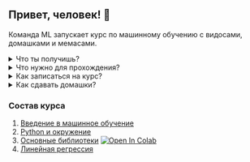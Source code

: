 ## Привет, человек! 🤖

Команда ML запускает курс по машинному обучению с видосами, домашками и мемаcами.

<details>
<summary>Что ты получишь?</summary>
<p>
  
* Курс поможет тебе пройти от основ до решения реальной задачи и заложит базу для изучения более сложных тем
* Из семинара "введение в машинное обучение" ты получшь обзор текущего состояния области машинного обучения, классификацию подходов и алгоритмов от классических до state-of-the-art
* В ходе курса получишь минимальные навыки программирования на Python и представление о необходимом математическом аппарате
* Опыт работы с базовыми библитеками, такими как numpy и matplotlib
* Решишь задачу предсказания цен домов на реальных данных 🔥
* Получишь проверенный предодавателями дистрибутив в своём github <img width="20" src="https://image.flaticon.com/icons/svg/25/25231.svg">

</p>
</details>

<details>
<summary>Что нужно для прохождения?</summary>
<p> 
  
* Курс рассчитан на обычного разработчика, которому интересно погрузиться в Data Science и машинное обучение
* Курс состоит из четырёх семинаров продолжительностью примерно в полтора-два часа каждый
* Для успешного прохождения курса нужно выполнить домашние задания, где вам нужно будет самостоятельно реализовать часть алгоритмов 
* Домашние задания можно выполнять где угодно, не обязательно устанавливать окружение, достаточно просто дописать код в заранее подготовленных ноутбуках в Google Colab, запустить которые можно просто нажав на кнопку [![Open In Colab](https://colab.research.google.com/assets/colab-badge.svg)](https://colab.research.google.com/github/mts-machines-learn/ml-course-dec2019/blob/dev/3.%20%D0%9E%D1%81%D0%BD%D0%BE%D0%B2%D0%BD%D1%8B%D0%B5%20%D0%B1%D0%B8%D0%B1%D0%BB%D0%B8%D0%BE%D1%82%D0%B5%D0%BA%D0%B8/Lesson_3.ipynb)

</p>
</details>

<details>
<summary>Как записаться на курс?</summary>
<p>
  
* coming soon

</p>
</details>

<details>
<summary>Как сдавать домашки?</summary>
<p> 

Для выполнения и сдачи домашек достаточно `google colab`, который позволяет выполнять код онлайн в облаке, и github, который предоставляет мощный инструмент для ревью кода специалистами. Чтобы успешно пройти курс и получить крутой репозиторий нужно выполнить следующие шаги:

1. Форкнуть этот репозиторий себе кнопкой <img height="40" src="https://upload.wikimedia.org/wikipedia/commons/3/38/GitHub_Fork_Button.png"> на самом верху страницы. 
2. Открыть ноутбук занятия в составе курса на этой странице или предпросмотра самого ноутбука в этом репозитории, например [Основные библиотеки](./3.%20%D0%9E%D1%81%D0%BD%D0%BE%D0%B2%D0%BD%D1%8B%D0%B5%20%D0%B1%D0%B8%D0%B1%D0%BB%D0%B8%D0%BE%D1%82%D0%B5%D0%BA%D0%B8/Lesson_3.ipynb)
3. Есть несколько способов открыть ноутбук для работы:
    * Самый простой способ выполнить и сохранить доработанный ноутбук себе в репозиторий - использовать [расширение для chrome](https://chrome.google.com/webstore/detail/open-in-colab/iogfkhleblhcpcekbiedikdehleodpjo), которое откроет в `colab` ноутбук именно из вашего репозитория и его можно будет сохранить в прямо ваш репозиторий одной кнопкой. 
    * Если вы откроете ноутбук кнопкой ![Open In Colab](https://colab.research.google.com/assets/colab-badge.svg), то изменённый ноутбук можно будет залить в ваш репозиторий только сохранив из `colab` как файл.
    * Если вы хотите выполнить код на своей машине, клонируйте репозиторий и устанавливайте окружение, как рассказывается на семинаре "Python и окружение".
4. Выполняете ноутбук, пишите код в ячейках.
5. Закомитьте ноутбук в ваш репозиторий. 
    * Если ноутбук открыт расширением, то сохраняете `File->Save a copy in Github...`,  будет предложен сразу ваш репозиторий и нужно только нажать `ok`. 
    * Если вы открывали ноутбук кнопкой ![Open In Colab](https://colab.research.google.com/assets/colab-badge.svg), то нужно сохранить файл `File->Download .ipynb`. Сохранённый файл закомитить в репозиторий через интерфейс github `Upload file` или через командную строку в ветку `dev`.
    * Если вы запускали ноутбук локально _like a profi_, файл нужно закоммитить в репозиторий через интерфейс github `Upload file` или через командную строку в ветку `dev`.
6. Ваш код с machine learning на github! Чтобы его отревьювил преподаватель, нужно пригласить его для коллаборации в ваш репозиторий. Наверху страницы вашего репозитория есть кнопка `Settings`, далее `Collaborator` и вбиваете `username` преподавателя, полученный при регистрации на курс.
7. Для ревью домашней работы нужно сделать `pull request` из ветки `dev` в ветку `master` вашего репозитория,  сделать это можно прямо на странице репозитория кнопкой  `New pull request` или из командной строки. 
8. На странице созданного `Pull request` спава есть поле `Revievers`, - когда преподаватель примет приглашение на коллаборацию его ник появиться в списке ревьюверов и можно будет пригласить его.
9. Когда преподаватель посмотрит и прокомментирует ваше решение вы получите письмо на почту. При внесении исправлений или заливки новой домашней работы нужно нажать `re-request review` там же, где вы выбирали ревьювера.
10. 🎇🎆 Преподаватель принял ваше домашнее задание вы делаете `merge`  и на гитхабе у вас отличный репозиторий с  machine learning! 

</details>

### Состав курса

1. [Введение в машинное обучение](https://docs.google.com/presentation/d/1YWKiDTNDOX4lxNjyxqV1brSXZOzV-LqRiSsqxCZeRfE/edit?usp=sharing)
2. [Python и окружение](https://github.com/mts-machines-learn/ml-course-dec2019)
3. [Основные библиотеки](./3.%20%D0%9E%D1%81%D0%BD%D0%BE%D0%B2%D0%BD%D1%8B%D0%B5%20%D0%B1%D0%B8%D0%B1%D0%BB%D0%B8%D0%BE%D1%82%D0%B5%D0%BA%D0%B8/Lesson_3.ipynb) [![Open In Colab](https://colab.research.google.com/assets/colab-badge.svg)](https://colab.research.google.com/github/mts-machines-learn/ml-course-dec2019/blob/dev/3.%20%D0%9E%D1%81%D0%BD%D0%BE%D0%B2%D0%BD%D1%8B%D0%B5%20%D0%B1%D0%B8%D0%B1%D0%BB%D0%B8%D0%BE%D1%82%D0%B5%D0%BA%D0%B8/Lesson_3.ipynb)
4. [Линейная регрессия](https://github.com/mts-machines-learn/ml-course-dec2019)
